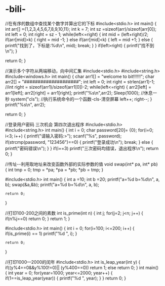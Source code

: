 # -bili-
//在有序的数组中查找某个数字并算出它的下标
#include<stdio.h>
int main()
{ 
  int arr[] ={1,2,3,4,5,6,7,8,9,10,11};
  int k = 7;
  int sz =sizeof(arr)/sizeof(arr[0]);
  int left = 0;
  int right = sz - 1;
  while(left<=right)
  {
    int mid = (left+right)/2;
    if(arr[mid]>k)
    {
     right = mid -1;
     }
     else if(arr[mid]<k)
     {
       left = mid +1;
     }
     else
     {
       printf("找到了，下标是:%d\n", mid);
       break;
     }
 }
 if(left>right)
 {
   printf("找不到\n");
 }

return 0;
}


//演示多个字符从两端移动，向中间汇集
#include<stdio.h>
#include<string.h>
#include<windows.h>
int main()
{
  char arr1[] = "welcome to bit!!!!!!";
  char arr2[] = "####################";
  int left = 0;
  int right = strlen(arr1)-1;
  //int right = sizeof(arr1)/sizeof(arr1[0])-2;
  while(left<=right)
{
  arr2[left] = arr1[left];
  arr2[right] = arr1[right];
  printf("%s\n",arr2);
  Sleep(1000);
  //休息一秒
  system("cls");
  //执行系统命令的一个函数-cls-清空屏幕
  left++;
  right--;
}
printf("%s\n", arr2);

  return 0;
}  


//登录用户密码 三次机会 第四次退出程序
#include<stdio.h>
#include<string.h>
int main()
{
	int i = 0;
	char password[20]= {0};
	for(i=0; i<3; i++)
	{
		printf("请输入密码:>");
		scanf("%s", password);
		if(strcmp(password, "123456")==0)
		{
			printf("登录成功\n");
			break;
		}
		else
		{
			printf("密码错误\n");
		}
	}
	if(i==3)
		printf("三次密码均错误，退出程序\n");
	return 0;
}


//传址--利用取地址来改变函数外部的实际参数的值
void swap(int* pa, int* pb)
{
	int tmp = 0;
	tmp = *pa;
	*pa = *pb;
    *pb = tmp;
}

#include<stdio.h>
int main()
{
	int a =10;
	int b =20;
	printf("a=%d b=%d\n", a, b);
	swap(&a,&b);
	printf("a=%d b=%d\n", a, b);

	return 0;
}


//打印100-200之间的素数
int is_prime(int n)
{
	int j;
	for(j=2; j<n; j++)
	{
		if(n%j==0)
			return 0;
	}
	return 1;
}

#include<stdio.h>
int main()
{
	int i = 0;
	for(i=100; i<=200; i++)
	{
		if(is_prime(i) == 1)
			printf("%d ", i);
	}

	return 0;
}


//打印1000—2000的闰年
#include<stdio.h>
int is_leap_year(int y)
{
	if((y%4==0&&y%100!=0)|| (y%400==0))
		return 1;
	else
		return 0;
}
int main()
{
	int year = 0;
	for(year=1000; year<=2000; year++)
	{
		if(1==is_leap_year(year))
		{
			printf("%d ", year);
		}
	}
	return 0;
}

























































